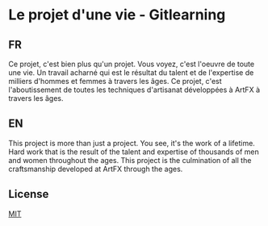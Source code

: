 # Le projet d'une vie - Gitlearning


## FR
Ce projet, c'est bien plus qu'un projet. Vous voyez, c'est l'oeuvre de toute une vie. Un travail acharné qui est le résultat du talent et de l'expertise de milliers d'hommes et femmes à travers les âges. Ce projet, c'est l'aboutissement de toutes les techniques d'artisanat développées à ArtFX à travers les âges.

## EN

This project is more than just a project. You see, it's the work of a lifetime. Hard work that is the result of the talent and expertise of thousands of men and women throughout the ages. This project is the culmination of all the craftsmanship developed at ArtFX through the ages.

## License
[MIT](https://choosealicense.com/licenses/mit/)
